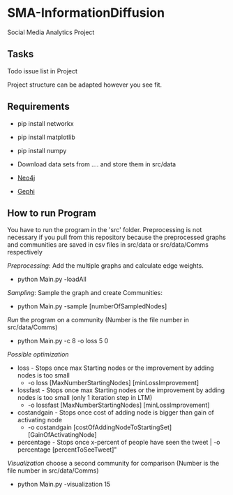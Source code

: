 # SMA-InformationDiffusion
Social Media Analytics Project

## Tasks
Todo issue list in Project

Project structure can be adapted however you see fit. 

## Requirements
* pip install networkx 
* pip install matplotlib
* pip install numpy
* Download data sets from .... and store them in src/data


* [Neo4j](https://www.digitalocean.com/community/tutorials/how-to-install-and-configure-neo4j-on-ubuntu-20-04)
* [Gephi](https://gephi.org/users/download/)

## How to run Program
You have to run the program in the 'src' folder. Preprocessing is not necessary if you pull from this repository because the preprocessed graphs and communities are saved in csv files in src/data or src/data/Comms respectively 


*Preprocessing*: Add the multiple graphs and calculate edge weights. 



* python Main.py -loadAll 


*Sampling*: Sample the graph and create Communities: 



* python Main.py -sample [numberOfSampledNodes]


*Run* the program on a community (Number is the file number in src/data/Comms)

* python Main.py -c 8 -o loss 5 0 


*Possible optimization*


* loss - Stops once max Starting nodes or the improvement by adding nodes is too small 
  * -o loss [MaxNumberStartingNodes] [minLossImprovement]
* lossfast - Stops once max Starting nodes or the improvement by adding nodes is too small (only 1 iteration step in LTM) 
  * -o lossfast [MaxNumberStartingNodes] [minLossImprovement]
* costandgain - Stops once cost of adding node is bigger than gain of activating node 
  * -o costandgain [costOfAddingNodeToStartingSet] [GainOfActivatingNode] 
* percentage - Stops once x-percent of people have seen the tweet | -o percentage [percentToSeeTweet]"


*Visualization* choose a second community for comparison (Number is the file number in src/data/Comms)

* python Main.py -visualization 15
